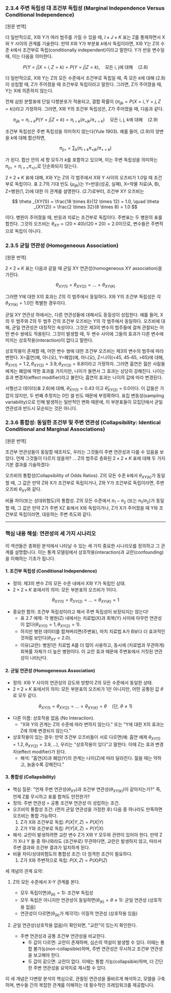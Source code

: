 ### 2.3.4 주변 독립성 대 조건부 독립성 (Marginal Independence Versus Conditional Independence)

[원문 번역]

더 일반적으로, X와 Y가 여러 범주를 가질 수 있을 때, $I \times J \times K$ 표는 Z를 통제하면서 X와 Y 사이의 관계를 기술한다. 만약 X와 Y가 부분표 $k$에서 독립이라면, X와 Y는 Z의 수준 $k$에서 조건부로 독립(conditionally independent)이라고 말한다. Y가 반응 변수일 때, 이는 다음을 의미한다.

$$ P(Y=j|X=i, Z=k) = P(Y=j|Z=k), \quad \text{모든 i, j에 대해} \quad (2.8) $$

더 일반적으로, X와 Y는 Z의 모든 수준에서 조건부로 독립일 때, 즉 모든 $k$에 대해 (2.8)이 성립할 때, Z가 주어졌을 때 조건부로 독립이라고 말한다. 그러면, Z가 주어졌을 때, Y는 X에 의존하지 않는다.

전체 삼원 분할표에 단일 다항분포가 적용되고, 결합 확률이 $\{\pi _{ijk} = P(X=i, Y=j, Z=k)\}$라고 가정하자. 그러면, X와 Y의 조건부 독립성은, Z가 주어졌을 때, 다음과 같다.

$$ \pi _{ijk} = \pi _{i+k} P(Y=j|Z=k) = \pi _{i+k} (\pi _{+jk}/\pi _{++k}) \quad \text{모든 i, j, k에 대해} \quad (2.9) $$

조건부 독립성은 주변 독립성을 의미하지 않는다(Yule 1903). 예를 들어, (2.9)의 양변을 $k$에 대해 합산하면,

$$ \pi _{ij+} = \sum_k (\pi _{i+k}\pi _{+jk}/\pi _{++k}) $$

가 된다. 합산 안의 세 항 모두가 $k$를 포함하고 있으며, 이는 주변 독립성을 의미하는 $\pi _{ij+} = \pi _{i++}\pi _{+j+}$로 단순화되지 않는다.

$2 \times 2 \times K$ 표에 대해, X와 Y는 Z의 각 범주에서 X와 Y 사이의 오즈비가 1.0일 때 조건부로 독립이다. 표 2.7의 기대 빈도 $\{\mu _{ijk}\}$는 Y=반응(성공, 실패), X=약물 치료(A, B), Z=병원(1, 2)에 대한 이 관계를 설명한다. (2.7)로부터, 조건부 XY 오즈비는

$$ \theta _{XY(1)} = \frac{18 \times 8}{12 \times 12} = 1.0, \quad \theta _{XY(2)} = \frac{2 \times 32}{8 \times 8} = 1.0 $$

이다. 병원이 주어졌을 때, 반응과 치료는 조건부로 독립이다. 주변표는 두 병원의 표를 합친다. 그것의 오즈비는 $\theta _{XY} = (20 \times 40)/(20 \times 20) = 2.0$이므로, 변수들은 주변적으로 독립이 아니다.

### 2.3.5 균일 연관성 (Homogeneous Association)

[원문 번역]

$2 \times 2 \times K$ 표는 다음과 같을 때 균일 XY 연관성(homogeneous XY association)을 가진다.

$$ \theta _{XY(1)} = \theta _{XY(2)} = \dots = \theta _{XY(K)} $$

그러면 Y에 대한 X의 효과는 Z의 각 범주에서 동일하다. X와 Y의 조건부 독립성은 각 $\theta _{XY(k)}=1.0$인 특별한 경우이다.

균일 XY 연관성 하에서는, 다른 연관성들에 대해서도 동질성이 성립한다. 예를 들어, X의 두 범주와 Z의 두 범주 간의 조건부 오즈비는 Y의 각 범주에서 동일하다. 오즈비에 대해, 균일 연관성은 대칭적인 속성이다. 그것은 제3의 변수의 범주들에 걸쳐 관찰되는 어떤 변수 쌍에도 적용된다. 그것이 발생할 때, 두 변수 사이에 그들의 효과가 다른 변수에 미치는 상호작용(interaction)이 없다고 말한다.

상호작용이 존재할 때, 어떤 변수 쌍에 대한 조건부 오즈비는 제3의 변수의 범주에 따라 변한다. X=흡연(예, 아니오), Y=폐암(예, 아니오), Z=나이(<45, 45-65, >65)에 대해, $\theta _{XY(1)}=1.2, \theta _{XY(2)}=3.9, \theta _{XY(3)}=8.8$이라고 가정하자. 그러면 흡연은 젊은 사람들에게는 폐암에 약한 효과를 가지지만, 나이가 들면서 그 효과는 상당히 강해진다. 나이는 효과 변경자(effect modifier)라고 불린다; 흡연의 효과는 나이의 값에 따라 변경된다.

사형선고 데이터(표 2.6)에 대해, $\hat{\theta} _{XY(1)}=0.43$ 이고 $\hat{\theta} _{XY(2)}=0.0$이다. 이 값들은 가깝지 않지만, 두 번째 추정치는 0인 셀 빈도 때문에 부정확하다. 표집 변동성(sampling variability)으로 인해 발생하는 일반적인 변화 때문에, 이 부분표들이 모집단에서 균일 연관성과 반드시 모순되는 것은 아니다.

### 2.3.6 통합성: 동일한 조건부 및 주변 연관성 (Collapsibility: Identical Conditional and Marginal Associations)

[원문 번역]

조건부 연관성들이 동일할 때조차도, 우리는 그것들이 주변 연관성과 다를 수 있음을 보았다. 언제 그것들이 다르지 않을까? ... Z의 범주로 층화된 $2 \times 2 \times K$ 표에 대해 두 가지 기본 결과를 기술하겠다:

오즈비의 통합성(Collapsibility of Odds Ratios). Z의 모든 수준 $k$에서 $\theta _{XY(k)}$가 동일할 때, 그 값은 만약 Z와 X가 조건부로 독립이거나, Z와 Y가 조건부로 독립이라면, 주변 오즈비 $\theta _{XY}$와 같다.

비율 차이(또는 상대위험도)의 통합성. Z의 모든 수준에서 $\pi_1-\pi_2$ (또는 $\pi_1/\pi_2$)가 동일할 때, 그 값은 만약 Z가 주변 XZ 표에서 X와 독립이거나, Z가 X가 주어졌을 때 Y와 조건부로 독립이라면, 대응하는 주변 측도와 같다.

---

### 핵심 내용 해설: 연관성의 세 가지 시나리오

이 섹션들은 층화된 분석에서 나타날 수 있는 세 가지 중요한 시나리오를 정의하고 그 관계를 설명합니다. 이는 통계 모델링에서 상호작용(interaction)과 교란(confounding)을 이해하는 기초가 됩니다.

#### 1. 조건부 독립성 (Conditional Independence)

*   정의: 제3의 변수 Z의 모든 수준 내에서 X와 Y가 독립인 상태.
*   $2 \times 2 \times K$ 표에서의 의미: 모든 부분표의 오즈비가 1이다.

$$ \theta _{XY(1)} = \theta _{XY(2)} = \dots = \theta _{XY(K)} = 1 $$

*   중요한 함의: 조건부 독립성이라고 해서 주변 독립성이 보장되지는 않는다!
    *   표 2.7 예제: 각 병원(Z) 내에서는 치료법(X)과 회복(Y) 사이에 아무런 연관성이 없다($\theta _{XY(1)}=1, \theta _{XY(2)}=1$).
    *   하지만 병원 데이터를 합쳐버리면(주변표), 마치 치료법 A가 B보다 더 효과적인 것처럼 보인다($\theta _{XY}=2.0$).
    *   이유(교란): 병원1은 치료법 A를 더 많이 사용하고, 동시에 (치료법과 무관하게) 회복률 자체가 더 높은 병원이다. 이 교란 효과 때문에 주변표에서 거짓된 연관성이 나타난다.

#### 2. 균일 연관성 (Homogeneous Association)

*   정의: X와 Y 사이의 연관성의 강도와 방향이 Z의 모든 수준에서 동일한 상태.
*   $2 \times 2 \times K$ 표에서의 의미: 모든 부분표의 오즈비가 1은 아니지만, 어떤 공통된 값 $\theta$로 모두 같다.

$$ \theta _{XY(1)} = \theta _{XY(2)} = \dots = \theta _{XY(K)} = \theta \quad (\text{단, } \theta \neq 1) $$

*   다른 이름: 상호작용 없음 (No Interaction).
    *   "X와 Y의 관계는 Z의 수준에 따라 변하지 않는다." 또는 "Y에 대한 X의 효과는 Z에 의해 변경되지 않는다."
*   상호작용이 있는 경우: 만약 조건부 오즈비들이 서로 다르면(예: 흡연 예제 $\theta _{XY(1)}=1.2, \theta _{XY(2)}=3.9, \dots$), 우리는 "상호작용이 있다"고 말한다. 이때 Z는 효과 변경자(effect modifier)가 된다.
    *   해석: "흡연(X)과 폐암(Y)의 관계는 나이(Z)에 따라 달라진다. 젊을 때는 약하고, 늙을수록 강해진다."

#### 3. 통합성 (Collapsibility)

*   핵심 질문: "언제 주변 연관성($\theta _{XY}$)과 조건부 연관성($\theta _{XY(k)}$)이 같아지는가?" 즉, 언제 Z를 무시하고 표를 합쳐도 안전한가?
*   정의: 주변 연관성 = 공통 조건부 연관성 이 성립하는 조건.
*   오즈비의 통합성 조건: (먼저 균일 연관성을 가정한 후) 다음 중 하나라도 만족하면 오즈비는 통합 가능하다.
    1.  Z가 X와 조건부로 독립: $P(X|Y,Z) = P(X|Y)$
    2.  Z가 Y와 조건부로 독립: $P(Y|X,Z) = P(Y|X)$
*   해석: 교란이 발생하려면 교란 변수 Z가 X와 Y 모두와 관련이 있어야 한다. 만약 Z가 X나 Y 둘 중 하나와라도 (조건부로) 무관하다면, 교란은 발생하지 않고, 따라서 주변 결과와 조건부 결과가 일치하게 된다.
*   비율 차이/상대위험도의 통합성 조건: 더 엄격한 조건이 필요하다.
    1.  Z가 X와 주변적으로 독립: $P(X,Z) = P(X)P(Z)$

세 개념의 관계 요약:

1.  Z의 모든 수준에서 X-Y 관계를 본다.
    *   모두 독립이면($\theta _{(k)}=1$): 조건부 독립성
    *   모두 독립은 아니지만 연관성이 동일하면($\theta _{(k)}=\theta \neq 1$): 균일 연관성 (상호작용 없음)
    *   연관성이 다르면($\theta _{(k)}$가 제각각): 이질적 연관성 (상호작용 있음)

2.  균일 연관성(상호작용 없음)이 확인되면, "교란"이 있는지 확인한다.
    *   주변 연관성과 공통 조건부 연관성을 비교한다.
        *   두 값이 다르면: 교란이 존재하며, 심슨의 역설이 발생할 수 있다. 이때는 통합 불가능(non-collapsible)하며, 주변 연관성은 무시하고 조건부 연관성을 보고해야 한다.
        *   두 값이 같으면: 교란이 없다. 이때는 통합 가능(collapsible)하며, 더 간단한 주변 연관성을 요약치로 제시할 수 있다.

이 세 개념은 다변량 분석의 핵심으로, 관찰된 연관성을 올바르게 해석하고, 모델을 구축하며, 변수들 간의 복잡한 관계를 이해하는 데 필수적인 프레임워크를 제공합니다.
